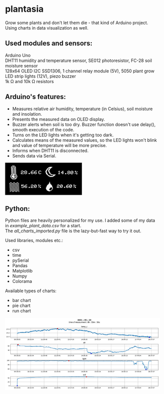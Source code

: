 # plantasia
 Grow some plants and don't let them die - that kind of Arduino project. Using charts in data visualization as well. 

## Used modules and sensors:

Arduino Uno  
DHT11 humidity and temperature sensor, SE012 photoresistor, FC-28 soil moisture sensor  
128x64 OLED I2C SSD1306, 1 channel relay module (5V), 5050 plant grow LED strip lights (12V), piezo buzzer  
1k Ω and 10k Ω resistors

## Arduino's features:

* Measures relative air humidity, temperature (in Celsius), soil moisture and insolation.
* Presents the measured data on OLED display.
* Buzzer alerts when soil is too dry. Buzzer function doesn't use delay(), smooth execution of the code.
* Turns on the LED lights when it's getting too dark.
* Calculates means of the measured values, so the LED lights won't blink and value of temperature will be more precise.
* Informs when DHT11 is disconnected.
* Sends data via Serial.


![oled](images/oled_demo.png?raw=true "images/oled_demo")


## Python:

Python files are heavily personalized for my use. I added some of my data in *example_plant_data.csv* for a start.  
The *all_charts_imported.py* file is the lazy-but-fast way to try it out.

Used libraries, modules etc.: 
* csv
* time
* pySerial
* Pandas
* Matplotlib
* Numpy
* Colorama

Available types of charts: 
* bar chart
* pie chart
* run chart

![chart](images/chart_demo.png?raw=true "images/chart_demo.png")
